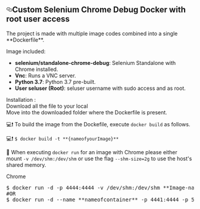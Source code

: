<article class="markdown-body entry-content p-5" itemprop="text"><h1><a id="user-content-selenium-docker" class="anchor" aria-hidden="true" href="#selenium-docker"><svg class="octicon octicon-link" viewBox="0 0 16 16" version="1.1" width="16" height="16" aria-hidden="true"><path fill-rule="evenodd" d="M4 9h1v1H4c-1.5 0-3-1.69-3-3.5S2.55 3 4 3h4c1.45 0 3 1.69 3 3.5 0 1.41-.91 2.72-2 3.25V8.59c.58-.45 1-1.27 1-2.09C10 5.22 8.98 4 8 4H4c-.98 0-2 1.22-2 2.5S3 9 4 9zm9-3h-1v1h1c1 0 2 1.22 2 2.5S13.98 12 13 12H9c-.98 0-2-1.22-2-2.5 0-.83.42-1.64 1-2.09V6.25c-1.09.53-2 1.84-2 3.25C6 11.31 7.55 13 9 13h4c1.45 0 3-1.69 3-3.5S14.5 6 13 6z"></path></svg></a>Custom Selenium Chrome Debug Docker with root user access </h1>
<p>The project is made with multiple image codes combined into a single **Dockerfile**.</p>
<p>Image included:</p>
<ul>
<li><strong>selenium/standalone-chrome-debug</strong>: Selenium Standalone with Chrome installed.</li>
<li><strong>Vnc</strong>: Runs a VNC server.</li>
<li><strong>Python 3.7</strong>: Python 3.7 pre-built.</li>
<li><strong>User seluser (Root)</strong>: seluser username with sudo access and as root.</li>
</ul>

<p>Installation : <br>
Download all the file to your local <br>
Move into the downloaded folder where the Dockerfile is present. <br></p>
<p><g-emoji class="g-emoji" alias="exclamation" fallback-src="https://github.githubassets.com/images/icons/emoji/unicode/2757.png">💻❗️</g-emoji> To build the image from the Dockefile, execute <code>docker build</code> as follows.</p>
<p><g-emoji class="g-emoji" alias="exclamation" fallback-src="https://github.githubassets.com/images/icons/emoji/unicode/2757.png">💻❗️</g-emoji> <code>$ docker build -t **{nameofyourImage}**</code></p>

  
<p><g-emoji class="g-emoji" alias="exclamation" fallback-src="https://github.githubassets.com/images/icons/emoji/unicode/2757.png">🏁</g-emoji> When executing <code>docker run</code> for an image with Chrome please either mount <code>-v /dev/shm:/dev/shm</code> or use the flag <code>--shm-size=2g</code> to use the host's shared memory.</p>
<p>Chrome</p>
<div class="highlight highlight-source-shell"><pre>$ docker run -d -p 4444:4444 -v /dev/shm:/dev/shm **Image-name**
<span class="pl-c"><span class="pl-c">#</span>OR</span>
$ docker run -d --name **nameofcontainer** -p 4441:4444 -p 5901:5900 **ImageID** </pre></div>
